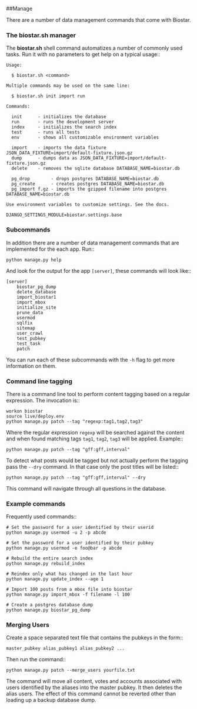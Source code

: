 ##Manage

There are a number of data management commands that come with Biostar.

### The biostar.sh manager

The **biostar.sh** shell command automatizes a number of commonly used tasks. Run it
with no parameters to get help on a typical usage::

    Usage:

      $ biostar.sh <command>

    Multiple commands may be used on the same line:

      $ biostar.sh init import run

    Commands:

      init      - initializes the database
      run       - runs the development server
      index     - initializes the search index
      test      - runs all tests
      env       - shows all customizable environment variables

      import    - imports the data fixture JSON_DATA_FIXTURE=import/default-fixture.json.gz
      dump      - dumps data as JSON_DATA_FIXTURE=import/default-fixture.json.gz
      delete    - removes the sqlite database DATABASE_NAME=biostar.db

      pg_drop        - drops postgres DATABASE_NAME=biostar.db
      pg_create      - creates postgres DATABASE_NAME=biostar.db
      pg_import f.gz - imports the gzipped filename into postgres DATABASE_NAME=biostar.db

    Use environment variables to customize settings. See the docs.

    DJANGO_SETTINGS_MODULE=biostar.settings.base

### Subcommands

In addition there are a  number of data management commands that are implemented for the each app.
Run::

    python manage.py help

And look for the output for the app ``[server]``, these commands will look like::

    [server]
        biostar_pg_dump
        delete_database
        import_biostar1
        import_mbox
        initialize_site
        prune_data
        usermod
        sqlfix
        sitemap
        user_crawl
        test_pubkey
        test_task
        patch

You can run each of these subcommands with the `-h` flag to get more information on them.

### Command line tagging

There is a command line tool to perform content tagging based on a regular expression. The
invocation is::

	workon biostar
	source live/deploy.env
    python manage.py patch --tag "regexp:tag1,tag2,tag3"

Where the regular expression ``regexp`` will be searched against the content and when found matching
tags ``tag1``, ``tag2``, ``tag3`` will be applied. Example::

    python manage.py patch --tag "gff:gff,interval"

To detect what posts would be tagged but not actually perform the tagging pass the ``--dry`` command.
In that case only the post titles will be listed::

    python manage.py patch --tag "gff:gff,interval" --dry

This command will navigate through all questions in the database.

### Example commands

Frequently used commands::

    # Set the password for a user identified by their userid
    python manage.py usermod -u 2 -p abcde

    # Set the password for a user identified by their pubkey
    python manage.py usermod -e foo@bar -p abcde

    # Rebuild the entire search index
    python manage.py rebuild_index

    # Reindex only what has changed in the last hour
    python manage.py update_index --age 1

    # Import 100 posts from a mbox file into biostar
    python manage.py import_mbox -f filename -l 100

    # Create a postgres database dump
    python manage.py biostar_pg_dump

### Merging Users

Create a space separated text file that contains the pubkeys in the form::

    master_pubkey alias_pubkey1 alias_pubkey2 ...

Then run the command::

	python manage.py patch --merge_users yourfile.txt

The command will move all content, votes and accounts associated with users identified by
the aliases into the master pubkey. It then deletes the alias users. The effect of this
command cannot be reverted other than loading up a backup database dump.